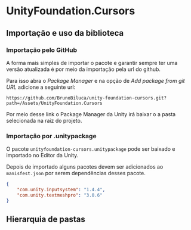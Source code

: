 # UnityFoundation.Cursors


## Importação e uso da biblioteca

### Importação pelo GitHub

A forma mais simples de importar o pacote e garantir sempre ter uma versão atualizada é por meio da importação pela url do github.

Para isso abra o *Package Manager* e na opção de *Add package from git URL* adicione a seguinte url:

```
https://github.com/BrunoBiluca/unity-foundation-cursors.git?path=/Assets/UnityFoundation.Cursors
```

Por meio desse link o Package Manager da Unity irá baixar o a pasta selecionada na raiz do projeto.

### Importação por .unitypackage

O pacote `unityfoundation-cursors.unitypackage` pode ser baixado e importado no Editor da Unity.

Depois de importado alguns pacotes devem ser adicionados ao `manisfest.json` por serem dependências desses pacote.

```json
{
    "com.unity.inputsystem": "1.4.4",
    "com.unity.textmeshpro": "3.0.6"
}
```

## Hierarquia de pastas